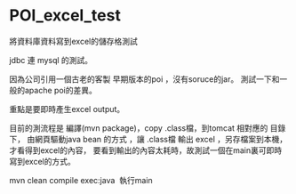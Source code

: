 # POI_excel_test
將資料庫資料寫到excel的儲存格測試

jdbc 連 mysql 的測試。

因為公司引用一個古老的客製 早期版本的poi ，沒有soruce的jar。
測試一下和一般的apache poi的差異。

重點是要即時產生excel output。

目前的測流程是 編譯(mvn package)，copy .class檔，到tomcat 相對應的 目錄下，
由網頁驅動java bean 的方式 ，讓 .class檔 輸出 excel ，另存檔案到本機，才看得到excel的內容，
要看到輸出的內容太耗時，故測試一個在main裏可即時寫到excel的方式。

mvn clean compile exec:java  執行main
